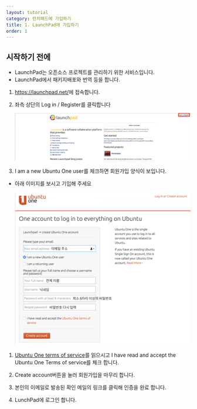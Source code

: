```yaml
---
layout: tutorial
category: 런치패드에 가입하기
title: 1. LaunchPad에 가입하기
order: 1
---
```


## 시작하기 전에
- LaunchPad는 오픈소스 프로젝트를 관리하기 위한 서비스입니다.
- LaunchPad에서 패키지배포와 번역 등을 합니다.

1. <https://launchpad.net/>에 접속합니다.

1. 좌측 상단의 Log in / Register를 클릭합니다

    ![main page](img/LaunchPad_main-page.PNG)

1. I am a new Ubuntu One user를 체크하면 회원가입 양식이 보입니다.
- 아래 이미지를 보시고 기입해 주세요

    ![register page](img/register_page.PNG)

1. [Ubuntu One terms of service](https://login.ubuntu.com/terms/?_ga=2.88591964.698254891.1523153616-335232315.1510658408)를 읽으시고 I have read and accept the Ubuntu One Terms of service를 체크 합니다.

1. Create account버튼을 눌러 회원가입을 마무리 합니다.

1. 본인의 이메일로 발송된 확인 메일의 링크를 클릭해 인증을 완료 합니다.

1. LunchPad에 로그인 합니다.
